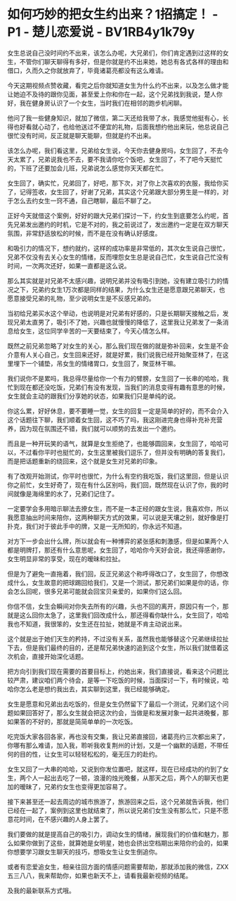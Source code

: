 # 如何巧妙的把女生约出来？1招搞定！ - P1 - 楚儿恋爱说 - BV1RB4y1k79y

女生总说自己没时间约不出来，该怎么办呢，大兄弟们，你们肯定遇到过这样的女生，不管你们聊天聊得有多好，但是你就是约不出来她，她总有各式各样的理由和借口，久而久之你就放弃了，毕竟诸葛亮都没有这么难请。

今天这期视频点赞收藏，看完之后你就知道女生为什么约不出来，以及怎么做才能让她迫不及待的跟你见面，甚至爱上你和你在一起，这个兄弟找到我说，楚人你好，我在健身房认识了一个女生，当时我们在相邻的跑步机闲聊。

他问了我一些健身知识，就加了微信，第二天还给我带了水，我感觉他挺有心，长得也好看就心动了，也给他送过不便宜的礼物，后面我想约他出来玩，他总说自己很忙没有时间，反正就是聊天能聊，但就是约不出来。

该怎么办呢，我们看这里，兄弟给女生说，今天你去健身房吗，女生回了，不去今天太累了，兄弟说我也不去，要不我请你吃个饭吧，女生回了，不了吧今天挺忙的，下班了还要加会儿班，兄弟说怎么感觉你天天都在忙。

女生回了，确实忙，兄弟回了，好吧，那下次，对了你上次喜欢的衣服，我给你买了，记得签收，女生回了，好谢了兄弟，其实这个兄弟跟大部分男生是一样的，对于怎么去约女生一窍不通，自己瞎聊，最后不聊了之。

正好今天就借这个案例，好好的跟大兄弟们探讨一下，约女生到底要怎么约呢，首先兄弟发出邀约的时机，它是不对的，我之前说过了，发出邀约一定是在双方聊天氛围，非常舒适放松的时候，而不是在没有确认好感度。

和吸引力的情况下，想约就约，这样的成功率是非常低的，其次女生说自己很忙，兄弟不仅没有去关心女生的情绪，反而埋怨女生总是说自己忙，女生说自己忙没有时间，一次两次还好，如果一直都是这么说。

那么其实就是对兄弟不太感兴趣，说明兄弟并没有吸引到她，没有建立吸引力的情况之下，兄弟约女生1万次都是同样的结果，为什么女生还是愿意跟兄弟聊天，也愿意接受兄弟的礼物，至少说明女生是不反感兄弟的。

当初给兄弟买水这个举动，也说明是对兄弟有好感的，只是长期聊天接触之后，发现兄弟太直男了，吸引不了她，兴趣也就慢慢的降低了，这里我让兄弟发了一条消息给女生，这位同学辛苦的一天要结束了，今天心情怎么样。

既然之前兄弟忽略了对女生的关心，那么我们现在做的就是弥补回来，女生是不会介意有人关心自己，女生回来还好，就是好累，我们说我已经开始聚亚林了，在这里埋下一个铺垫，吊女生的情绪胃口，女生回了，聚亚林干嘛。

我们说你不是累吗，我总得尽量给你一个有力的臂膀，女生回了一长串的哈哈，我忙到现在都还没吃饭，兄弟们有没有发现，当我们的消息变得有趣有意思的时候，女生就会主动的跟我们分享她的状态，如果我们只是单纯的说。

你这么累，好好休息，要不要睡一觉，女生的回复一定是简单的好的，而不会介入这个话题往下聊，我们顺着女生回，这不巧了吗，我这刚进完身也得补充补充营养，因为现在氛围还不错，我们就可以顺势的去发出一个邀约。

而且是一种开玩笑的语气，就算是女生拒绝了，也能够圆回来，女生回了，哈哈可以，不过看你平时也挺忙的，女生这里被我们逗乐了，但并没有明确的答复我们，而是把话题重新的绕回来，这个就是女生对兄弟的印象。

有了改观开始测试，你平时也很忙，为什么有空约我吃饭，我们这里回，但是认识你之前忙，女生好奇了，现在有什么区别吗，我们回，既然现在认识了你，我的时间就像是海绵里的水了，兄弟们记住了。

一定要学会多用暗示聊法去撩女生，而不是一本正经的跟女生说，我喜欢你，所以我愿意抽出时间来陪你，这两种聊天方式的效果，可以说是天壤之别，就好像是打扑克，我们对于彼此手中的牌，又是一无所知的，你永远不知道。

对方下一步会出什么牌，所以就会有一种博弈的紧张感和刺激感，但是如果两个人都是明牌打，那还有什么意思呢，女生回了，哈哈你今天好会说，我还得感谢你，女生明显非常的享受，现在的暧昧和拉扯。

但是为了避免一直拖着，我们回，反正兄弟这个称呼得改口了，女生回了，你想改成什么，女生故意的把球踢回给我们，又是一个测试，那兄弟们如果是你的话，你会怎么回呢，很多兄弟可能就会回宝贝亲爱的，如果你们这么回。

你信不信，女生会瞬间对你失去所有的兴趣，头也不回的离开，原因只有一个，那就是这么回你太急了，这里我们回改成什么，那还得看你缺什么，女生回了，哈哈我也不知道，我很笨的，女生还在拉扯，她就是不肯主动说出来。

这个就是出于她们天生的矜持，不过没有关系，虽然我也能够替这个兄弟继续拉扯下去，但是我们最终的目的，还是帮兄弟快速的追到这个女生，所以我们就借着这次机会，直接开始深化话题。

把方向引到我们现在需要的首要目标上，约她出来，我们直接说，看来这个问题比较严肃，建议咱们两个待会，是等一下吃饭的时候，当面探讨一下，有时候说，哈哈你怎么老是想约我出去，其实聊到这里，我已经能够确定。

女生是愿意和兄弟出去吃饭的，但是女生仍然留下了最后一个测试，兄弟们这个问题如果回答好了，那么女生就会把这次约会，当做是和发展对象一起共进晚餐，那如果答的不好的，那就是简简单单的一次吃饭。

吃完饭大家各回各家，再也没有交集，我让兄弟直接回，诸葛亮约三次都出来了，你哪有那么难请，加入我，聆听我收复荆州的计划，又是一个幽默的话题，不带任何的目的性，让女生可以轻轻松松的，毫无压力的赴约。

女生又回了一大串的哈哈，又说到你发位置吧，就这样，现在已经成功的约到了女生，两个人一起出去吃了一顿，浪漫的烛光晚餐，从那天之后，两个人的聊天也更加的暧昧了，兄弟约女生也变得更加容易了。

接下来甚至还一起去周边的城市旅游了，旅游回来之后，这个兄弟就告诉我，他们已经在一起了，案例到这里也就结束了，所以说兄弟们女生没有那么忙，只是不愿意花时间，在不感兴趣的人身上罢了。

我们要做的就是提高自己的吸引力，调动女生的情绪，展现我们的价值和魅力，那么如果你做到了这些，就算她是女明星，她也会挤出空档期出来陪你约会的，如果你想要学习跟女生聊天的技巧，想吸女生让女生倒追你。

或者有恋爱追女生，相亲往回方面的情感问题需要帮助，那就添加我的微信，ZXX五三八八，我来帮助你，如果也新天不上，请看我最新视频的结尾。

及我的最新联系方式哦。